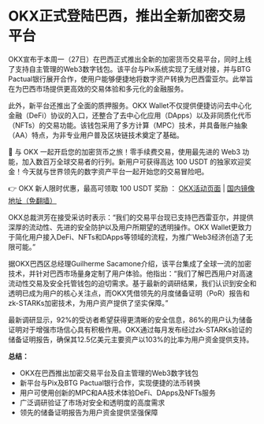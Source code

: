 # OKX正式登陆巴西，推出全新加密交易平台

OKX宣布于本周一（27日）在巴西正式推出全新的加密货币交易平台，同时上线了支持自主管理的Web3数字钱包。该平台与Pix系统实现了无缝对接，并与BTG Pactual银行展开合作，使用户能够便捷地将数字资产转换为巴西雷亚尔。此举旨在为巴西市场提供更高效的交易体验和多元化的金融服务。  

此外，新平台还推出了全面的质押服务。OKX Wallet不仅提供便捷访问去中心化金融（DeFi）协议的入口，还整合了去中心化应用（DApps）以及非同质化代币（NFTs）的交易功能。该钱包采用了多方计算（MPC）技术，并具备账户抽象（AA）特点，为非专业用户普及区块链技术奠定了基础。

🚀 与 OKX 一起开启您的加密货币之旅！零手续费交易，使用最先进的 Web3 功能，加入数百万全球交易者的行列。新用户可获得高达 100 USDT 的独家欢迎奖金！今天就与世界领先的数字资产平台一起开始您的交易冒险吧。

👉 OKX 新人限时优惠，最高可领取 100 USDT 奖励 ： [OKX活动页面](https://bit.ly/OKXe) | [国内镜像地址（免翻墙）](https://bit.ly/okX)

OKX总裁洪芳在接受采访时表示：“我们的交易平台现已支持巴西雷亚尔，并提供深厚的流动性、先进的安全防护以及用户所期望的透明操作。OKX Wallet更致力于简化用户接入DeFi、NFTs和DApps等领域的流程，为推广Web3经济创造了无限可能。”

据OKX巴西区总经理Guilherme Sacamone介绍，该平台集成了全球一流的加密技术，并针对巴西市场量身定制了用户体验。他指出：“我们了解巴西用户对高速流动性交易及安全托管钱包的迫切需求。基于最新的调研结果，我们认识到安全和透明已成为用户的核心关注点，而OKX凭借领先的月度储备证明（PoR）报告和zk-STARKs加密技术，为用户资产提供了坚实保障。”

最新调研显示，92%的受访者希望获得更清晰的安全信息，86%的用户认为储备证明对于增强市场信心具有积极作用。OKX通过每月发布经过zk-STARKs验证的储备证明报告，确保其12.5亿美元主要资产以103%的比率为用户资金提供支持。

**总结：**
- OKX在巴西推出加密交易平台及自主管理的Web3数字钱包  
- 新平台与Pix及BTG Pactual银行合作，实现便捷的法币转换  
- 用户可使用创新的MPC和AA技术体验DeFi、DApps及NFTs服务  
- 广泛调研验证了市场对安全和透明度的高度需求  
- 领先的储备证明报告为用户资金提供坚强保障